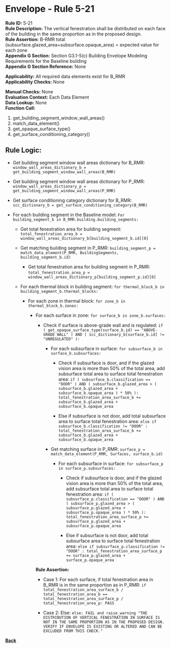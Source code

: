 
# Envelope - Rule 5-21  

**Rule ID:** 5-21  
**Rule Description:** The vertical fenestration shall be distributed on each face of the building in the same proportion as in the proposed design.  
**Rule Assertion:** B-RMR total (subsurface.glazed_area+subsurface.opaque_area) = expected value for each zone  
**Appendix G Section:** Section G3.1-5(c) Building Envelope Modeling Requirements for the Baseline building  
**Appendix G Section Reference:**  None

**Applicability:** All required data elements exist for B_RMR  
**Applicability Checks:** None  

**Manual Checks:** None  
**Evaluation Context:**  Each Data Element  
**Data Lookup:** None  
**Function Call:**  

  1. get_building_segment_window_wall_areas()  
  2. match_data_element()
  3. get_opaque_surface_type()
  4. get_surface_conditioning_category()

## Rule Logic:

- Get building segment window wall areas dictionary for B_RMR: `window_wall_areas_dictionary_b = get_building_segment_window_wall_areas(B_RMR)`

- Get building segment window wall areas dictionary for P_RMR: `window_wall_areas_dictionary_p = get_building_segment_window_wall_areas(P_RMR)`

- Get surface conditioning category dictionary for B_RMR: `scc_dictionary_b = get_surface_conditioning_category(B_RMR)`  

- For each building segment in the Baseline model: `For building_segment_b in B_RMR.building.building_segments:`

  - Get total fenestration area for building segment: `total_fenestration_area_b = window_wall_areas_dictionary_b[building_segment_b.id][0]`

  - Get matching building segment in P_RMR: `building_segment_p = match_data_element(P_RMR, BuildingSegments, building_segment_b.id)`
    - Get total fenestration area for building segment in P_RMR: `total_fenestration_area_p = window_wall_areas_dictionary_p[building_segment_p.id][0]`

  - For each thermal block in building segment: `for thermal_block_b in building_segment_b.thermal_blocks:`

    - For each zone in thermal block: `for zone_b in thermal_block_b.zones:`  

      - For each surface in zone: `for surface_b in zone_b.surfaces:`  

        - Check if surface is above-grade wall and is regulated: `if ( get_opaque_surface_type(surface_b.id) == "ABOVE-GRADE WALL" ) AND ( scc_dictionary_b[surface_b.id] != "UNREGULATED" ):`

          - For each subsurface in surface: `for subsurface_b in surface_b.subsurfaces:`

            - Check if subsurface is door, and if the glazed vision area is more than 50% of the total area, add subsurface total area to surface total fenestration area: `if ( subsurface_b.classification == "DOOR" ) AND ( subsurface_b.glazed_area > ( subsurface_b.glazed_area + subsurface_b.opaque_area ) * 50% ): total_fenestration_area_surface_b += subsurface_b.glazed_area + subsurface_b.opaque_area`  

            - Else if subsurface is not door, add total subsurface area to surface total fenestration area: `else if subsurface_b.classification != "DOOR" : total_fenestration_area_surface_b += subsurface_b.glazed_area + subsurface_b.opaque_area`

          - Get matching surface in P_RMR: `surface_p = match_data_element(P_RMR, Surfaces, surface_b.id)`

            - For each subsurface in surface: `for subsurface_p in surface_p.subsurfaces:`

              - Check if subsurface is door, and if the glazed vision area is more than 50% of the total area, add subsurface total area to surface total fenestration area: `if ( subsurface_p.classification == "DOOR" ) AND ( subsurface_p.glazed_area > ( subsurface_p.glazed_area + subsurface_p.opaque_area ) * 50% ): total_fenestration_area_surface_p += subsurface_p.glazed_area + subsurface_p.opaque_area`  

              - Else if subsurface is not door, add total subsurface area to surface total fenestration area: `else if subsurface_p.classification != "DOOR" : total_fenestration_area_surface_p += surface_p.glazed_area + surface_p.opaque_area`

        **Rule Assertion:**

        - Case 1: For each surface, if total fenestration area in B_RMR is in the same proportion as in P_RMR: `if total_fenestration_area_surface_b / total_fenestration_area_b == total_fenestration_area_surface_p / total_fenestration_area_p: PASS`

        - Case 2: Else: `else: FAIL and raise_warning "THE DISTRIBUTION OF VERTICAL FENESTRATION IN SURFACE IS NOT IN THE SAME PROPORTION AS IN THE PROPOSED DESIGN. VERIFY IF ENVELOPE IS EXISTING OR ALTERED AND CAN BE EXCLUDED FROM THIS CHECK."`

**[Back](../_toc.md)**

